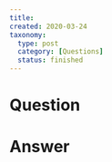 ```yaml
---
title:
created: 2020-03-24
taxonomy:
  type: post
  category: [Questions]
  status: finished
---
```


# Question


# Answer
